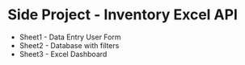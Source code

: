 # Side Project - Inventory Excel API
- Sheet1 - Data Entry User Form
- Sheet2 - Database with filters
- Sheet3 - Excel Dashboard
